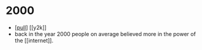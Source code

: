 # 2000

- [[pull]] [[y2k]]
- back in the year 2000 people on average believed more in the power of the [[internet]].


[//begin]: # "Autogenerated link references for markdown compatibility"
[pull]: pull "Pull"
[//end]: # "Autogenerated link references"